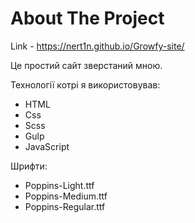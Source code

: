 # About The Project

Link - <a>https://nert1n.github.io/Growfy-site/</a>

Це простий сайт зверстаний мною.

Технології котрі я використовував:
* HTML
* Css
* Scss
* Gulp
* JavaScript

Шрифти:
* Poppins-Light.ttf
* Poppins-Medium.ttf
* Poppins-Regular.ttf